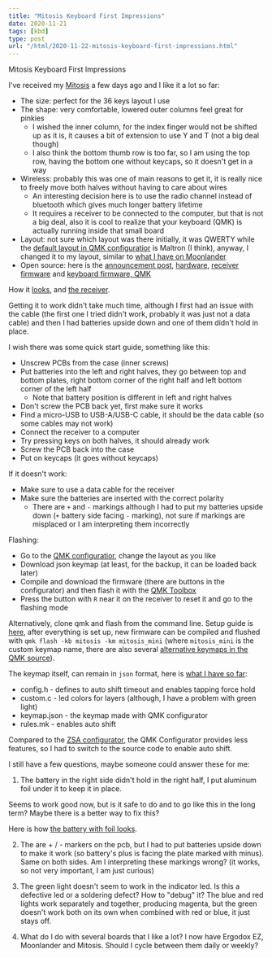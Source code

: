 ```yaml
---
title: "Mitosis Keyboard First Impressions"
date: 2020-11-21
tags: [kbd]
type: post
url: "/html/2020-11-22-mitosis-keyboard-first-impressions.html"
---
```


Mitosis Keyboard First Impressions

I've received my [Mitosis](https://flashquark.com/product/gb-mitosis-wireless-split-ergonomic-keyboard-w-acrylic-case/) a few days ago and I like it a lot so far:
- The size: perfect for the 36 keys layout I use
- The shape: very comfortable, lowered outer columns feel great for pinkies
  - I wished the inner column, for the index finger would not be shifted up as it is, it causes a bit of extension to use Y and T (not a big deal though)
  - I also think the bottom thumb row is too far, so I am using the top row, having the bottom one without keycaps, so it doesn't get in a way
- Wireless: probably this was one of main reasons to get it, it is really nice to freely move both halves without having to care about wires
  - An interesting decision here is to use the radio channel instead of bluetooth which gives much longer battery lifetime
  - It requires a receiver to be connected to the computer, but that is not a big deal, also it is cool to realize that your keyboard (QMK) is actually running inside that small board
- Layout: not sure which layout was there initially, it was QWERTY while the [default layout in QMK configuratior](https://config.qmk.fm/#/mitosis/LAYOUT) is Maltron (I think), anyway, I changed it to my layout, similar to [what I have on Moonlander](https://configure.ergodox-ez.com/moonlander/layouts/MJvlL/latest/0)
- Open source: here is the [announcement post](https://www.reddit.com/r/MechanicalKeyboards/comments/66588f/wireless_split_qmk_mitosis/), [hardware](https://github.com/reversebias/mitosis-hardware), [receiver firmware](https://github.com/reversebias/mitosis) and [keyboard firmware, QMK](https://github.com/qmk/qmk_firmware/tree/master/keyboards/mitosis)

How it [looks](/mitosis/Mitosis.jpg), and [the receiver](/mitosis/Mitosis.Receiver.jpg).

Getting it to work didn't take much time, although I first had an issue with the cable (the first one I tried didn't work, probably it was just not a data cable) and then I had batteries upside down and one of them didn't hold in place.

I wish there was some quick start guide, something like this:
- Unscrew PCBs from the case (inner screws)
- Put batteries into the left and right halves, they go between top and bottom plates, right bottom corner of the right half and left bottom corner of the left half
  - Note that battery position is different in left and right halves
- Don't screw the PCB back yet, first make sure it works
- Find a micro-USB to USB-A/USB-C cable, it should be the data cable (so some cables may not work)
- Connect the receiver to a computer
- Try pressing keys on both halves, it should already work
- Screw the PCB back into the case
- Put on keycaps (it goes without keycaps)

If it doesn't work:
- Make sure to use a data cable for the receiver
- Make sure the batteries are inserted with the correct polarity
  - There are `+` and `-` markings although I had to put my batteries upside down (`+` battery side facing `-` marking), not sure if markings are misplaced or I am interpreting them incorrectly

Flashing:
- Go to the [QMK configuratior](https://config.qmk.fm/#/mitosis/LAYOUT), change the layout as you like
- Download json keymap (at least, for the backup, it can be loaded back later)
- Compile and download the firmware (there are buttons in the configurator) and then flash it with the [QMK Toolbox](https://github.com/qmk/qmk_toolbox/releases)
- Press the button with `R` near it on the receiver to reset it and go to the flashing mode

Alternatively, clone qmk and flash from the command line.
Setup guide is [here](https://docs.qmk.fm/#/newbs_getting_started), after everything is set up, new firmware can be compiled and flushed with `qmk flash -kb mitosis -km mitosis_mini` (where `mitosis_mini` is the custom keymap name, there are also several [alternative keymaps in the QMK source](https://github.com/qmk/qmk_firmware/tree/master/keyboards/mitosis)).

The keymap itself, can remain in `json` format, here is [what I have so far](https://github.com/serebrov/qmk_firmware/tree/custom/keyboards/mitosis/keymaps/mitosis_mini):
- config.h - defines to auto shift timeout and enables tapping force hold
- custom.c - led colors for layers (although, I have a problem with green light)
- keymap.json - the keymap made with QMK configurator
- rules.mk - enables auto shift

Compared to the [ZSA configurator](https://configure.ergodox-ez.com/), the QMK Configurator provides less features, so I had to switch to the source code to enable auto shift.

I still have a few questions, maybe someone could answer these for me:

1. The battery in the right side didn't hold in the right half, I put aluminum foil under it to keep it in place.

Seems to work good now, but is it safe to do and to go like this in the long term?
Maybe there is a better way to fix this?

Here is how [the battery with foil looks](/mitosis/Mitosis.Battery.jpg).

2. The are + / - markers on the pcb, but I had to put batteries upside down to make it work (so battery's plus is facing the plate marked with minus). Same on both sides. Am I interpreting these markings wrong? (it works, so not very important, I am just curious)

3. The green light doesn't seem to work in the indicator led. Is this a defective led or a soldering defect? How to "debug" it?
The blue and red lights work separately and together, producing magenta, but the green doesn't work both on its own when combined with red or blue, it just stays off.

4. What do I do with several boards that I like a lot? I now have Ergodox EZ, Moonlander and Mitosis. Should I cycle between them daily or weekly?
